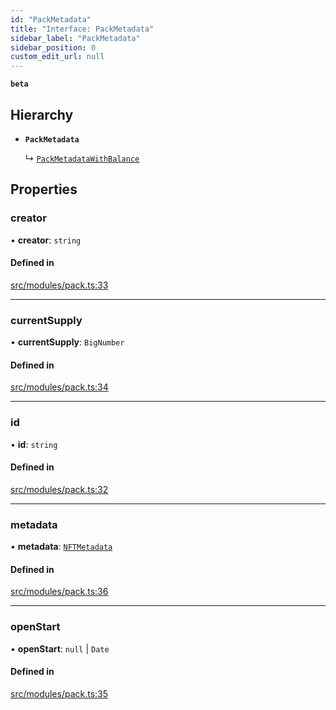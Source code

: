 ```yaml
---
id: "PackMetadata"
title: "Interface: PackMetadata"
sidebar_label: "PackMetadata"
sidebar_position: 0
custom_edit_url: null
---
```


**`beta`**

## Hierarchy

- **`PackMetadata`**

  ↳ [`PackMetadataWithBalance`](PackMetadataWithBalance)

## Properties

### creator

• **creator**: `string`

#### Defined in

[src/modules/pack.ts:33](https://github.com/PrasoonPratham/nftlabs-sdk-ts/blob/3077f6d/src/modules/pack.ts#L33)

___

### currentSupply

• **currentSupply**: `BigNumber`

#### Defined in

[src/modules/pack.ts:34](https://github.com/PrasoonPratham/nftlabs-sdk-ts/blob/3077f6d/src/modules/pack.ts#L34)

___

### id

• **id**: `string`

#### Defined in

[src/modules/pack.ts:32](https://github.com/PrasoonPratham/nftlabs-sdk-ts/blob/3077f6d/src/modules/pack.ts#L32)

___

### metadata

• **metadata**: [`NFTMetadata`](NFTMetadata)

#### Defined in

[src/modules/pack.ts:36](https://github.com/PrasoonPratham/nftlabs-sdk-ts/blob/3077f6d/src/modules/pack.ts#L36)

___

### openStart

• **openStart**: ``null`` \| `Date`

#### Defined in

[src/modules/pack.ts:35](https://github.com/PrasoonPratham/nftlabs-sdk-ts/blob/3077f6d/src/modules/pack.ts#L35)
